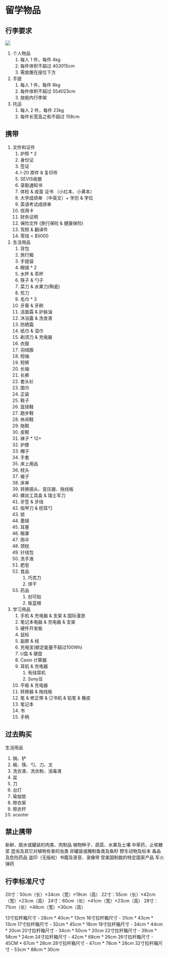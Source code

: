 # 留学物品



## 行李要求

![](Pics/suitcase001.png)

1. 个人物品
   1. 每人 1 件，每件 4kg
   2. 每件体积不超过 40*30*15cm
   3. 需放置在座位下方
2. 手提
   1. 每人 1 件，每件 8kg
   2. 每件体积不超过 55*40*23cm
   3. 放舱内行李架
3. 托运
   1. 每人 2 件，每件 23kg
   2. 每件长宽高之和不超过 158cm


## 携带

1. 文件和证件
   1. 护照 * 2
   2. 身份证
   3. 签证
   4. I-20 原件 & 复印件
   5. SEVIS收据
   6. 录取通知书
   7. 体检 & 疫苗 证书 （小红本、小黄本）
   8. 大学成绩单 （中英文）+ 学历 & 学位
   9. 英语考试成绩单
   10. 信用卡
   11. 财务证明
   12. 保险文件 (旅行保险 & 健康保险)
   13. 驾照 & 翻译件
   13. 零钱 < $5000
2. 生活用品
   1. 背包
   2. 旅行箱
   3. 手提袋
   4. 眼镜 * 2
   5. 水杯 & 茶杯
   6. 筷子 & 勺子
   7. 菜刀 & 水果刀(陶瓷)
   8. 剪刀
   9. 毛巾 * 3
   10. 牙膏 & 牙刷
   11. 洁面霜 & 护肤油
   12. 沐浴露 & 洗发液
   13. 防晒霜
   14. 纸巾 & 湿巾
   15. 剃须刀 & 充电器
   16. 衣服
      1. 羽绒服
      2. 短袖
      3. 短裤
      4. 长袖
      5. 长裤
      6. 套头衫
      7. 围巾
      8. 正装
   17. 鞋子
      1. 篮球鞋
      2. 跑步鞋
      3. 休闲鞋
      4. 拖鞋
      5. 皮鞋
   18. 袜子 * 12+
   19. 护膝
   20. 帽子
   21. 手套
   22. 床上用品
      1. 枕头
      2. 被子
      3. 床单
   23. 转换插头、变压器、拖线板
   24. 螺丝工具盒 & 瑞士军刀
   25. 牙签 & 牙线
   26. 指甲刀 & 挖耳勺
   27. 锁
   28. 墨镜
   29. 耳塞
   30. 眼罩
   31. 雨伞
   32. 颈枕
   33. 针线包
   34. 洗手液
   35. 肥皂
   36. 食品
       1. 巧克力
       2. 饼干
   37. 药品
       1. 创可贴
       2. 板蓝根
3. 学习用品
   1. 手机 & 充电器 & 支架 & 国际漫游
   2. 笔记本电脑 & 充电器 & 支架
   3. 硬件开发板
   4. 鼠标
   5. 副屏 & 线
   6. 充电宝(额定能量不超过100Wh)
   7. U盘 & 硬盘
   8. Casio 计算器
   9. 耳机 & 充电器
      1. 有线耳机
      2. Sony豆
   10. 平板 & 充电器
   11. 转换器 & 拖线板
   12. 笔 & 修正带 & 订书机 & 铅笔 & 橡皮
   13. 笔记本
   14. 书
   15. 手柄


## 过去购买

生活用品
1. 锅、铲
2. 碗、筷、勺、刀、叉
3. 洗衣液、洗衣粉、消毒液
4. 盆
5. 刀
6. 台灯
7. 瑜伽垫
8. 晾衣架
9. 晾衣杆
10. scooter


## 禁止携带

新鲜、脱水或罐装的肉类、肉制品
植物种子、蔬菜、水果及土壤
中草药，止咳糖浆
昆虫及其它对植物有害的虫类
非罐装或腌制鱼类及鱼籽
野生动物及标本
毒品及危险药品
盗印（无版权）书籍及录音、录像带
受美国制裁的特定国家产品
军火弹药

## 行李标准尺寸

20寸：50cm（长）×34cm（宽）×19cm（高）
22寸：55cm（长）×42cm（宽）×23cm（高）
24寸：60cm（长）×41cm（宽）×23cm（高）
28寸：71cm（长）×48cm（宽）×30cm（高）

13寸拉杆箱尺寸 - 28cm * 40cm * 13cm
16寸拉杆箱尺寸 - 31cm * 43cm * 13cm
17寸拉杆箱尺寸 - 32cm * 45cm * 18cm
18寸拉杆箱尺寸 - 34cm * 44cm * 20cm
20寸拉杆箱尺寸 - 34cm * 50cm * 20cm
22寸拉杆箱尺寸 - 39cm * 58cm * 24cm
24寸拉杆箱尺寸 - 42cm * 68cm * 26cm
26寸拉杆箱尺寸 - 45CM * 67cm * 28cm
28寸拉杆箱尺寸 - 47cm * 78cm * 28cm
32寸拉杆箱尺寸 - 53cm * 88cm * 30cm